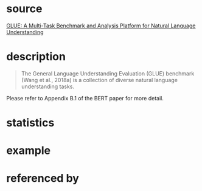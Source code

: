 # source
[GLUE: A Multi-Task Benchmark and Analysis Platform for Natural Language Understanding](https://arxiv.org/abs/1804.07461)
# description
>The General Language Understanding Evaluation
(GLUE) benchmark (Wang et al., 2018a) is a collection of diverse natural language understanding
tasks.

Please refer to Appendix B.1 of the BERT paper for more detail.
# statistics

# example

# referenced by
